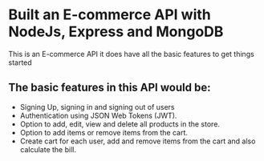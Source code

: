 # Built an E-commerce API with NodeJs, Express and MongoDB

This is an E-commerce API
it does have all the basic features to get things started

## The basic features in this API would be:

- Signing Up, signing in and signing out of users
- Authentication using JSON Web Tokens (JWT).
- Option to add, edit, view and delete all products in the store.
- Option to add items or remove items from the cart.
- Create cart for each user, add and remove items from the cart and also calculate the bill.